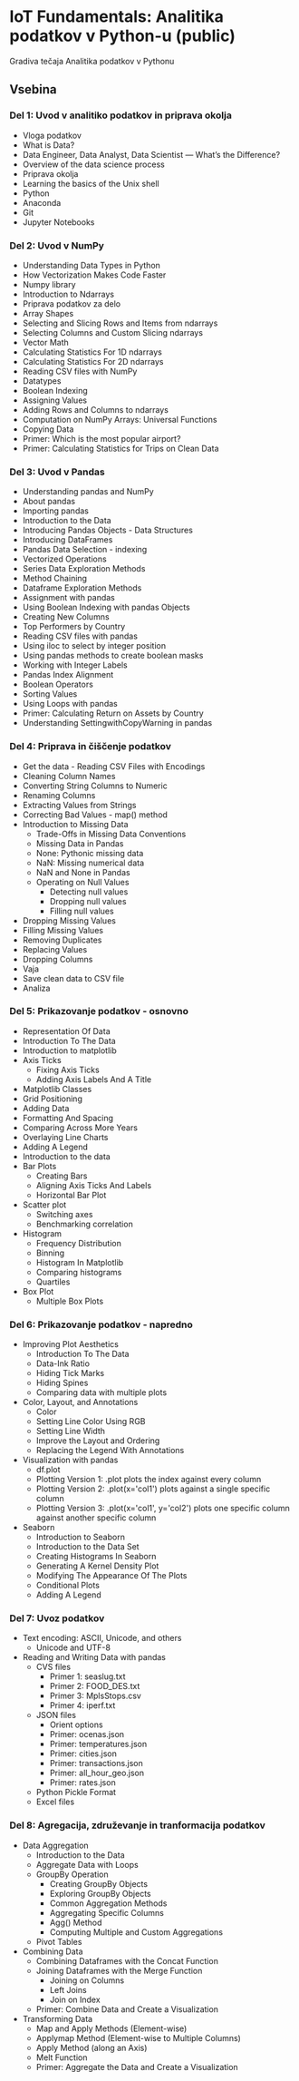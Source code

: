 # IoT Fundamentals: Analitika podatkov v Python-u (public)

Gradiva tečaja Analitika podatkov v Pythonu

## Vsebina

### Del 1: Uvod v analitiko podatkov in priprava okolja
- Vloga podatkov
- What is Data?
- Data Engineer, Data Analyst, Data Scientist — What’s the Difference?
- Overview of the data science process
- Priprava okolja
- Learning the basics of the Unix shell
- Python
- Anaconda
- Git
- Jupyter Notebooks

### Del 2: Uvod v NumPy
- Understanding Data Types in Python
- How Vectorization Makes Code Faster
- Numpy library
- Introduction to Ndarrays
- Priprava podatkov za delo
- Array Shapes
- Selecting and Slicing Rows and Items from ndarrays
- Selecting Columns and Custom Slicing ndarrays
- Vector Math
- Calculating Statistics For 1D ndarrays
- Calculating Statistics For 2D ndarrays
- Reading CSV files with NumPy
- Datatypes
- Boolean Indexing
- Assigning Values
- Adding Rows and Columns to ndarrays
- Computation on NumPy Arrays: Universal Functions
- Copying Data
- Primer: Which is the most popular airport?
- Primer: Calculating Statistics for Trips on Clean Data

### Del 3: Uvod v Pandas
- Understanding pandas and NumPy
- About pandas
- Importing pandas
- Introduction to the Data
- Introducing Pandas Objects - Data Structures
- Introducing DataFrames
- Pandas Data Selection - indexing
- Vectorized Operations
- Series Data Exploration Methods
- Method Chaining
- Dataframe Exploration Methods
- Assignment with pandas
- Using Boolean Indexing with pandas Objects
- Creating New Columns
- Top Performers by Country
- Reading CSV files with pandas
- Using iloc to select by integer position
- Using pandas methods to create boolean masks
- Working with Integer Labels
- Pandas Index Alignment
- Boolean Operators
- Sorting Values
- Using Loops with pandas
- Primer: Calculating Return on Assets by Country
- Understanding SettingwithCopyWarning in pandas

### Del 4: Priprava in čiščenje podatkov
- Get the data - Reading CSV Files with Encodings
- Cleaning Column Names
- Converting String Columns to Numeric
- Renaming Columns
- Extracting Values from Strings
- Correcting Bad Values - map() method
- Introduction to Missing Data
    - Trade-Offs in Missing Data Conventions
    - Missing Data in Pandas
    - None: Pythonic missing data
    - NaN: Missing numerical data
    - NaN and None in Pandas
    - Operating on Null Values
        - Detecting null values
        - Dropping null values
        - Filling null values
- Dropping Missing Values
- Filling Missing Values
- Removing Duplicates
- Replacing Values
- Dropping Columns
- Vaja          
- Save clean data to CSV file
- Analiza

### Del 5: Prikazovanje podatkov - osnovno
- Representation Of Data 
- Introduction To The Data
- Introduction to matplotlib
- Axis Ticks
    - Fixing Axis Ticks
    - Adding Axis Labels And A Title
- Matplotlib Classes
- Grid Positioning
- Adding Data
- Formatting And Spacing
- Comparing Across More Years
- Overlaying Line Charts
- Adding A Legend
- Introduction to the data
- Bar Plots
    - Creating Bars
    - Aligning Axis Ticks And Labels
    - Horizontal Bar Plot
- Scatter plot
    - Switching axes
    - Benchmarking correlation
- Histogram
    - Frequency Distribution
    - Binning
    - Histogram In Matplotlib
    - Comparing histograms
    - Quartiles
- Box Plot
    - Multiple Box Plots
    
### Del 6: Prikazovanje podatkov - napredno
- Improving Plot Aesthetics
    - Introduction To The Data
    - Data-Ink Ratio
    - Hiding Tick Marks
    - Hiding Spines
    - Comparing data with multiple plots
- Color, Layout, and Annotations
    - Color
    - Setting Line Color Using RGB
    - Setting Line Width
    - Improve the Layout and Ordering
    - Replacing the Legend With Annotations
- Visualization with pandas
    - df.plot
    - Plotting Version 1: .plot plots the index against every column
    - Plotting Version 2: .plot(x='col1') plots against a single specific column
    - Plotting Version 3: .plot(x='col1', y='col2') plots one specific column against another specific column
- Seaborn
    - Introduction to Seaborn
    - Introduction to the Data Set
    - Creating Histograms In Seaborn
    - Generating A Kernel Density Plot
    - Modifying The Appearance Of The Plots
    - Conditional Plots
    - Adding A Legend

### Del 7: Uvoz podatkov
- Text encoding: ASCII, Unicode, and others
    - Unicode and UTF-8
- Reading and Writing Data with pandas
    - CVS files
        - Primer 1: seaslug.txt
        - Primer 2: FOOD_DES.txt
        - Primer 3: MplsStops.csv
        - Primer 4: iperf.txt
    - JSON files
        - Orient options
        - Primer: ocenas.json
        - Primer: temperatures.json
        - Primer: cities.json
        - Primer: transactions.json
        - Primer: all_hour_geo.json
        - Primer: rates.json
    - Python Pickle Format
    - Excel files
     
### Del 8: Agregacija, združevanje in tranformacija podatkov
- Data Aggregation
    - Introduction to the Data
    - Aggregate Data with Loops
    - GroupBy Operation
        - Creating GroupBy Objects
        - Exploring GroupBy Objects
        - Common Aggregation Methods
        - Aggregating Specific Columns
        - Agg() Method
        - Computing Multiple and Custom Aggregations
    - Pivot Tables
- Combining Data
    - Combining Dataframes with the Concat Function
    - Joining Dataframes with the Merge Function
        - Joining on Columns
        - Left Joins
        - Join on Index
    - Primer: Combine Data and Create a Visualization
- Transforming Data
    - Map and Apply Methods (Element-wise)
    - Applymap Method (Element-wise to Multiple Columns)
    - Apply Method (along an Axis)
    - Melt Function
    - Primer: Aggregate the Data and Create a Visualization
